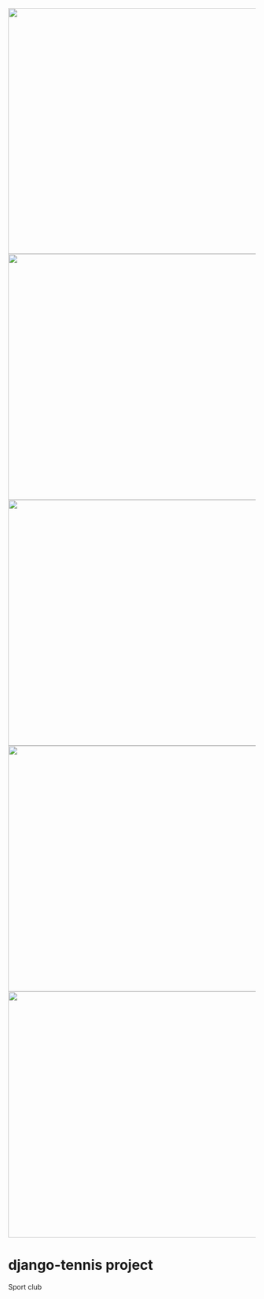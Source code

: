 
<img src="https://user-images.githubusercontent.com/112194874/223878181-d18aa8bc-685c-485e-8cba-669e2ec889f4.png" width="600" height="500">
<img src="https://user-images.githubusercontent.com/112194874/223878188-dd2d5741-14f9-4d87-8e98-d801f9148041.png" width="600" height="500">
<img src="https://user-images.githubusercontent.com/112194874/223878176-aa7523e7-be45-4c05-b68e-e826d089643c.png" width="600" height="500">
<img src="https://user-images.githubusercontent.com/112194874/223878184-4c060658-d5ee-4412-a3f1-bca513a4f725.png" width="600" height="500">
<img src="https://user-images.githubusercontent.com/112194874/223878186-5b89ce50-2c46-4b86-bfc7-a2c879db3a3d.png" width="600" height="500">





# django-tennis project
Sport club
